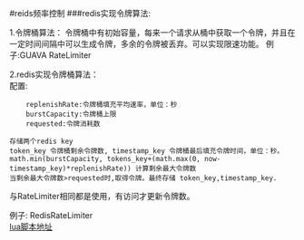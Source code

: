 


#reids频率控制
 ###redis实现令牌算法:
 
 1.令牌桶算法：
    令牌桶中有初始容量，每来一个请求从桶中获取一个令牌，并且在一定时间间隔中可以生成令牌，多余的令牌被丢弃。可以实现限速功能。
    例子:GUAVA RateLimiter
 
 2.redis实现令牌桶算法：    
    配置:
        
        replenishRate:令牌桶填充平均速率，单位：秒
        burstCapacity:令牌桶上限
        requested:令牌消耗数
        
    存储两个redis key 
    token_key 令牌桶剩余令牌数, timestamp_key 令牌桶最后填充令牌时间，单位：秒。
    math.min(burstCapacity, tokens_key+(math.max(0, now-timestamp_key)*replenishRate)) 计算剩余最大令牌数
    当剩余最大令牌数>requested时,取得令牌。最终存储 token_key,timestamp_key.
    
   与RateLimiter相同都是使用，有访问才更新令牌数。
   
   例子: RedisRateLimiter  
   [lua脚本地址](https://github.com/q66217910/My-Humiliated-story/blob/master/redis/redisRateLimiter.lua)
    
    
    
    
